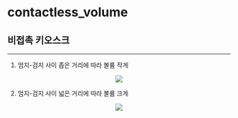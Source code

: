 # contactless_volume
## 비접촉 키오스크
---
1. 엄지-검지 사이 좁은 거리에 따라 볼륨 작게
<p align="center">
  <img src="https://github.com/eujinjung/contactless_volume/assets/121158335/05b70a85-39ad-47fe-bc6d-858247105a5b">
</p>

2. 엄지-검지 사이 넓은 거리에 따라 볼륨 크게
<p align="center">
  <img src="https://github.com/eujinjung/contactless_volume/assets/121158335/553f996e-12e8-4d5c-b196-724bc56cba8b">
</p>


